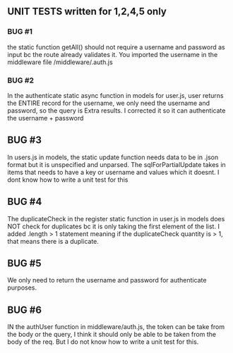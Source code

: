 ## UNIT TESTS written for 1,2,4,5 only 


### BUG #1 

the static function getAll() should not require a username and password as input bc the route already validates it. You imported the username in the middleware file /middleware/.auth.js 

### BUG #2

In the authenticate static async function in models for user.js, user returns the ENTIRE record for the username, we only need the username and password, so the query is Extra results. I corrected it so it can authenticate the username + password

## BUG #3

In users.js in models, the static update function needs data to be in .json format but it is unspecified and unparsed. The sqlForPartialUpdate takes in items that needs to have a key or username and values which it doesnt. I dont know how to write a unit test for this

## BUG #4

The duplicateCheck in the register static function in user.js in models does NOT check for duplicates bc it is only taking the first element of the list. I added .length > 1 statement meaning if the duplicateCheck quantity is > 1, that means there is a duplicate. 

## BUG #5 

We only need to return the username and password for authenticate purposes. 

## BUG #6

IN the authUser function in middleware/auth.js, the token can be take from the body or the query, I think it should only be able to be taken from the body of the req. But I do not know how to write a unit test for this.  

